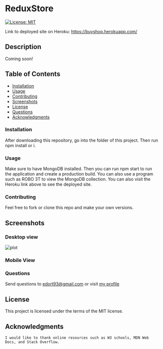 # ReduxStore

[![License: MIT](https://img.shields.io/badge/License-MIT-brightgreen.svg)](https://opensource.org/licenses/MIT)

Link to deployed site on Heroku: https://buyshop.herokuapp.com/


## Description
Coming soon!

## Table of Contents
- [Installation](#installation)
- [Usage](#usage)
- [Contributing](#contributing)
- [Screenshots](#screenshots)
- [License](#license)
- [Questions](#questions)
- [Acknowledgments](#acknowledgments)

### Installation
After downloading this repository, go into the folder of this project. Then run npm install or i. 

### Usage
Make sure to have MongoDB installed. Then you can run npm start to run the application and create a production build. You can also use a program such as ROBO 3T to view the MongoDB collection. You can also visit the Heroku link above to see the deployed site. 

### Contributing
Feel free to fork or clone this repo and make your own versions.


## Screenshots

### Desktop view


![plot](#)


### Mobile View




### Questions

Send questions to edort93@gmail.com or visit <a href="https://github.com/edgarO93" target= "_blank" >my profile </a><br>

## License
This project is licensed under the terms of the MIT license.

## Acknowledgments
~~~
I would like to thank online resources such as W3 schools, MDN Web Docs, and Stack Overflow.
~~~
